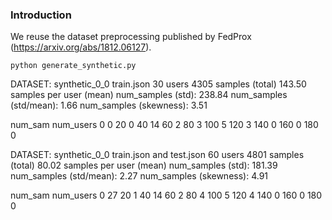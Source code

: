 ### Introduction
We reuse the dataset preprocessing published by FedProx (https://arxiv.org/abs/1812.06127).


```
python generate_synthetic.py
```

DATASET: synthetic_0_0 train.json
30 users
4305 samples (total)
143.50 samples per user (mean)
num_samples (std): 238.84
num_samples (std/mean): 1.66
num_samples (skewness): 3.51

num_sam num_users
0        0
20       0
40       14
60       2
80       3
100      5
120      3
140      0
160      0
180      0

DATASET: synthetic_0_0 train.json and test.json
60 users
4801 samples (total)
80.02 samples per user (mean)
num_samples (std): 181.39
num_samples (std/mean): 2.27
num_samples (skewness): 4.91

num_sam num_users
0        27
20       1
40       14
60       2
80       4
100      5
120      4
140      0
160      0
180      0
